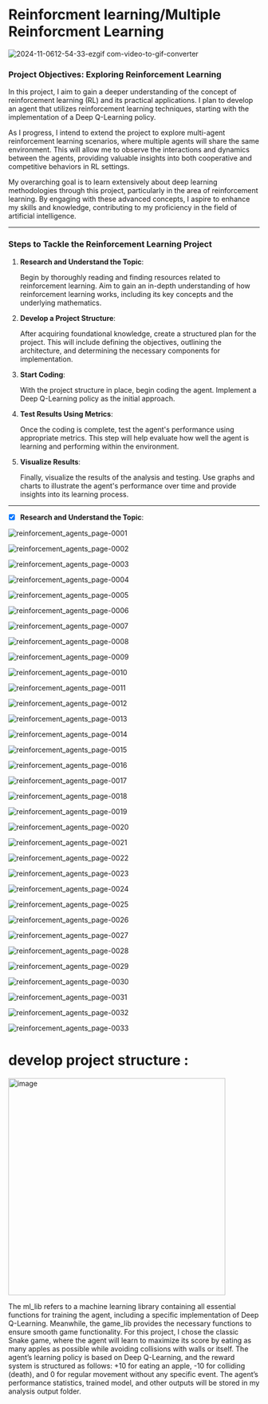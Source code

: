 # Reinforcment learning/Multiple Reinforcment Learning
![2024-11-0612-54-33-ezgif com-video-to-gif-converter](https://github.com/user-attachments/assets/b05b11b3-69d0-4db1-88d9-f55ba0f2e24a)

### Project Objectives: Exploring Reinforcement Learning

In this project, I aim to gain a deeper understanding of the concept of reinforcement learning (RL) and its practical applications. I plan to develop an agent that utilizes reinforcement learning techniques, starting with the implementation of a Deep Q-Learning policy.

As I progress, I intend to extend the project to explore multi-agent reinforcement learning scenarios, where multiple agents will share the same environment. This will allow me to observe the interactions and dynamics between the agents, providing valuable insights into both cooperative and competitive behaviors in RL settings.

My overarching goal is to learn extensively about deep learning methodologies through this project, particularly in the area of reinforcement learning. By engaging with these advanced concepts, I aspire to enhance my skills and knowledge, contributing to my proficiency in the field of artificial intelligence.

---

### Steps to Tackle the Reinforcement Learning Project

1. **Research and Understand the Topic**:
    
    Begin by thoroughly reading and finding resources related to reinforcement learning. Aim to gain an in-depth understanding of how reinforcement learning works, including its key concepts and the underlying mathematics.
    
2. **Develop a Project Structure**:
    
    After acquiring foundational knowledge, create a structured plan for the project. This will include defining the objectives, outlining the architecture, and determining the necessary components for implementation.
    
3. **Start Coding**:
    
    With the project structure in place, begin coding the agent. Implement a Deep Q-Learning policy as the initial approach.
    
4. **Test Results Using Metrics**:
    
    Once the coding is complete, test the agent's performance using appropriate metrics. This step will help evaluate how well the agent is learning and performing within the environment.
    
5. **Visualize Results**:
    
    Finally, visualize the results of the analysis and testing. Use graphs and charts to illustrate the agent's performance over time and provide insights into its learning process.

---

- [x]  **Research and Understand the Topic**:

![reinforcement_agents_page-0001](https://github.com/user-attachments/assets/45afc4d4-fbdc-4357-ae10-cd0994427265)

![reinforcement_agents_page-0002](https://github.com/user-attachments/assets/9430c5de-d1c0-4fe1-b081-464d3e4477e4)

![reinforcement_agents_page-0003](https://github.com/user-attachments/assets/f29b7d03-e254-48ea-83b4-fde1f041b7d2)

![reinforcement_agents_page-0004](https://github.com/user-attachments/assets/6eefbe83-39ad-4bc3-b5fe-a74ddaa1a39e)

![reinforcement_agents_page-0005](https://github.com/user-attachments/assets/d11b0f51-28db-4d8a-b714-2e4d7a1a28ca)

![reinforcement_agents_page-0006](https://github.com/user-attachments/assets/3dec1e6f-e730-4a4e-9ad6-7c4e42a52568)

![reinforcement_agents_page-0007](https://github.com/user-attachments/assets/b0bc9337-46d0-42cb-8acd-5ed1336a62e5)

![reinforcement_agents_page-0008](https://github.com/user-attachments/assets/d1c9ccca-863d-45de-97e9-26162830135f)


![reinforcement_agents_page-0009](https://github.com/user-attachments/assets/b210ab7b-3c9c-4f6d-acae-f1c7245b69e1)


![reinforcement_agents_page-0010](https://github.com/user-attachments/assets/d095c380-866b-4c9a-b509-6af554ad9b6a)

![reinforcement_agents_page-0011](https://github.com/user-attachments/assets/5d03efcc-070f-47b8-a721-80e102434a62)


![reinforcement_agents_page-0012](https://github.com/user-attachments/assets/5734c95a-fd33-420b-a5cc-4c2ddf4f68cf)

![reinforcement_agents_page-0013](https://github.com/user-attachments/assets/7a41c705-009f-4a1f-affc-27254332cea1)

![reinforcement_agents_page-0014](https://github.com/user-attachments/assets/f8259e40-5101-4e55-ad99-8a55f76db4d2)

![reinforcement_agents_page-0015](https://github.com/user-attachments/assets/094ab49e-7bf6-4cd1-ae94-c51d6c565830)

![reinforcement_agents_page-0016](https://github.com/user-attachments/assets/e9e02b5c-a0dd-451d-a1ad-ddc1e3c43161)

![reinforcement_agents_page-0017](https://github.com/user-attachments/assets/66764018-03c6-4c95-b005-22e4bfffdfb3)

![reinforcement_agents_page-0018](https://github.com/user-attachments/assets/cb5712fa-0b5e-4c3a-9e90-e8321cad6d2d)

![reinforcement_agents_page-0019](https://github.com/user-attachments/assets/f2be5070-9e2d-404d-8f58-aa174b513538)

![reinforcement_agents_page-0020](https://github.com/user-attachments/assets/69ddc625-5cf1-49b1-b3c3-3aa09b390aac)


![reinforcement_agents_page-0021](https://github.com/user-attachments/assets/18314293-752a-4aee-a543-7c9193065c17)

![reinforcement_agents_page-0022](https://github.com/user-attachments/assets/4b27c444-6140-470a-8467-5021b8d0a7d4)

![reinforcement_agents_page-0023](https://github.com/user-attachments/assets/81699660-2d30-48d4-b391-25f2434ed291)

![reinforcement_agents_page-0024](https://github.com/user-attachments/assets/da738e73-e740-43ed-9543-162c525cd79f)

![reinforcement_agents_page-0025](https://github.com/user-attachments/assets/660ffd5b-ece1-491c-92bc-a87ffe8e5a70)

![reinforcement_agents_page-0026](https://github.com/user-attachments/assets/df1f47b7-7bae-4d0b-8f96-54ba47358fdc)

![reinforcement_agents_page-0027](https://github.com/user-attachments/assets/85c05239-a39c-48aa-97ef-82d39c5c54f6)

![reinforcement_agents_page-0028](https://github.com/user-attachments/assets/b3ba772a-2a7b-4915-a56a-98674ed23a44)

![reinforcement_agents_page-0029](https://github.com/user-attachments/assets/3670a046-97b3-453e-81c3-4c6dc406a05b)

![reinforcement_agents_page-0030](https://github.com/user-attachments/assets/71c7bd01-43d1-439c-be47-1c145b374b6e)

![reinforcement_agents_page-0031](https://github.com/user-attachments/assets/26683f7a-2757-4cd0-a225-9cf2009f3458)

![reinforcement_agents_page-0032](https://github.com/user-attachments/assets/41e8c19a-8940-4e43-94e6-7f148d7932d6)

![reinforcement_agents_page-0033](https://github.com/user-attachments/assets/f1dcff0f-1c8b-48a4-b349-44a9e8a8b58d)

# develop project structure   : 
<img width="435" alt="image" src="https://github.com/user-attachments/assets/6a20e7b1-dbe1-4497-8a2b-c7ae4d91e534">

The ml_lib refers to a machine learning library containing all essential functions for training the agent, including a specific implementation of Deep Q-Learning. Meanwhile, the game_lib provides the necessary functions to ensure smooth game functionality. For this project, I chose the classic Snake game, where the agent will learn to maximize its score by eating as many apples as possible while avoiding collisions with walls or itself. The agent’s learning policy is based on Deep Q-Learning, and the reward system is structured as follows: +10 for eating an apple, -10 for colliding (death), and 0 for regular movement without any specific event. The agent’s performance statistics, trained model, and other outputs will be stored in my analysis output folder.

